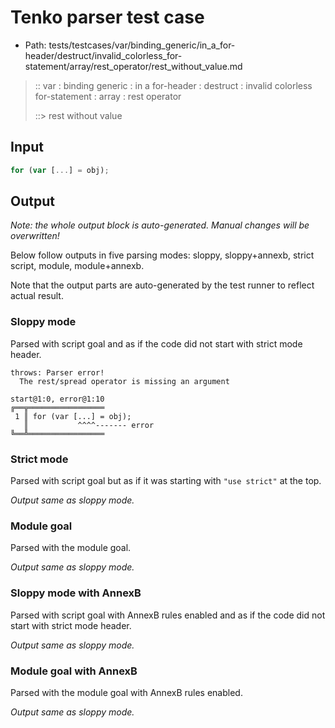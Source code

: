 # Tenko parser test case

- Path: tests/testcases/var/binding_generic/in_a_for-header/destruct/invalid_colorless_for-statement/array/rest_operator/rest_without_value.md

> :: var : binding generic : in a for-header : destruct : invalid colorless for-statement : array : rest operator
>
> ::> rest without value

## Input

`````js
for (var [...] = obj);
`````

## Output

_Note: the whole output block is auto-generated. Manual changes will be overwritten!_

Below follow outputs in five parsing modes: sloppy, sloppy+annexb, strict script, module, module+annexb.

Note that the output parts are auto-generated by the test runner to reflect actual result.

### Sloppy mode

Parsed with script goal and as if the code did not start with strict mode header.

`````
throws: Parser error!
  The rest/spread operator is missing an argument

start@1:0, error@1:10
╔══╦═════════════════
 1 ║ for (var [...] = obj);
   ║           ^^^^------- error
╚══╩═════════════════

`````

### Strict mode

Parsed with script goal but as if it was starting with `"use strict"` at the top.

_Output same as sloppy mode._

### Module goal

Parsed with the module goal.

_Output same as sloppy mode._

### Sloppy mode with AnnexB

Parsed with script goal with AnnexB rules enabled and as if the code did not start with strict mode header.

_Output same as sloppy mode._

### Module goal with AnnexB

Parsed with the module goal with AnnexB rules enabled.

_Output same as sloppy mode._
